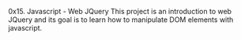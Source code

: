 0x15. Javascript - Web JQuery
	This project is an introduction to web JQuery and its goal is to learn how to manipulate DOM elements with javascript.
